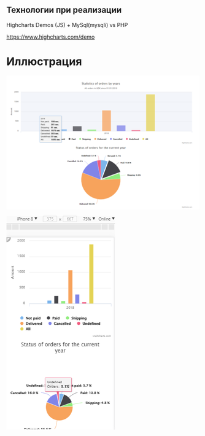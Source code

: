 ## Технологии при реализации

Highcharts Demos (JS) + MySql(mysqli) vs PHP

https://www.highcharts.com/demo

# Иллюстрация
![статистика по всем годам](img/analytics.png)

![мобильная версия](img/analytics-mobile.png)
